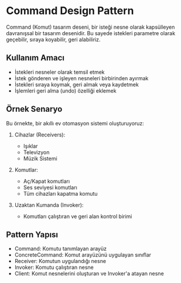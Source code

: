 # Command Design Pattern

Command (Komut) tasarım deseni, bir isteği nesne olarak kapsülleyen davranışsal bir tasarım desenidir. Bu sayede istekleri parametre olarak geçebilir, sıraya koyabilir, geri alabiliriz.

## Kullanım Amacı
- İstekleri nesneler olarak temsil etmek
- İstek gönderen ve işleyen nesneleri birbirinden ayırmak
- İstekleri sıraya koymak, geri almak veya kaydetmek
- İşlemleri geri alma (undo) özelliği eklemek

## Örnek Senaryo
Bu örnekte, bir akıllı ev otomasyon sistemi oluşturuyoruz:

1. Cihazlar (Receivers):
   - Işıklar
   - Televizyon
   - Müzik Sistemi

2. Komutlar:
   - Aç/Kapat komutları
   - Ses seviyesi komutları
   - Tüm cihazları kapatma komutu

3. Uzaktan Kumanda (Invoker):
   - Komutları çalıştıran ve geri alan kontrol birimi

## Pattern Yapısı
- Command: Komutu tanımlayan arayüz
- ConcreteCommand: Komut arayüzünü uygulayan sınıflar
- Receiver: Komutun uygulandığı nesne
- Invoker: Komutu çalıştıran nesne
- Client: Komut nesnelerini oluşturan ve Invoker'a atayan nesne
